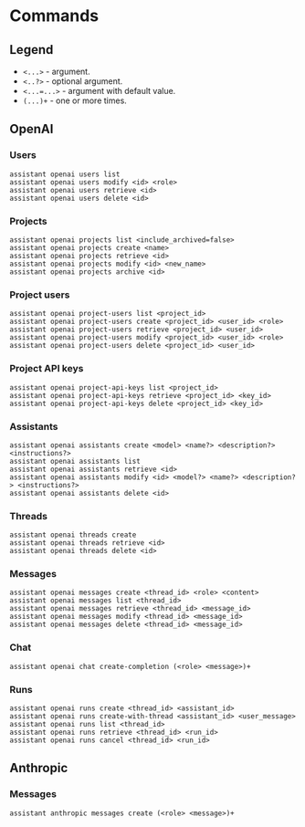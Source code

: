 # Commands

## Legend

- `<...>` - argument.
- `<..?>` - optional argument.
- `<...=...>` - argument with default value.
- `(...)+` - one or more times.

## OpenAI

### Users

```shell
assistant openai users list
assistant openai users modify <id> <role>
assistant openai users retrieve <id>
assistant openai users delete <id>
```

### Projects

```shell
assistant openai projects list <include_archived=false>
assistant openai projects create <name>
assistant openai projects retrieve <id>
assistant openai projects modify <id> <new_name>
assistant openai projects archive <id>
```

### Project users

```shell
assistant openai project-users list <project_id>
assistant openai project-users create <project_id> <user_id> <role>
assistant openai project-users retrieve <project_id> <user_id>
assistant openai project-users modify <project_id> <user_id> <role>
assistant openai project-users delete <project_id> <user_id>
```

### Project API keys

```shell
assistant openai project-api-keys list <project_id>
assistant openai project-api-keys retrieve <project_id> <key_id>
assistant openai project-api-keys delete <project_id> <key_id>
```

### Assistants

```shell
assistant openai assistants create <model> <name?> <description?> <instructions?>
assistant openai assistants list
assistant openai assistants retrieve <id>
assistant openai assistants modify <id> <model?> <name?> <description?> <instructions?>
assistant openai assistants delete <id>
```

### Threads

```shell
assistant openai threads create
assistant openai threads retrieve <id>
assistant openai threads delete <id>
```

### Messages

```shell
assistant openai messages create <thread_id> <role> <content>
assistant openai messages list <thread_id>
assistant openai messages retrieve <thread_id> <message_id>
assistant openai messages modify <thread_id> <message_id>
assistant openai messages delete <thread_id> <message_id>
```

### Chat

```shell
assistant openai chat create-completion (<role> <message>)+
```

### Runs

```shell
assistant openai runs create <thread_id> <assistant_id>
assistant openai runs create-with-thread <assistant_id> <user_message>
assistant openai runs list <thread_id>
assistant openai runs retrieve <thread_id> <run_id>
assistant openai runs cancel <thread_id> <run_id>
```

## Anthropic

### Messages

```shell
assistant anthropic messages create (<role> <message>)+
```

